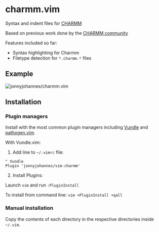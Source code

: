# charmm.vim

Syntax and indent files for [CHARMM](https://www.charmm.org/charmm/)

Based on previous work done by the [CHARMM community](https://www.charmm.org/ubbthreads/ubbthreads.php?ubb=showflat&Number=19038)

Features included so far:

* Syntax highlighting for Charmm
* Filetype detection for `*.charmm.*` files

## Example

![jonnyjohannes/charmm.vim](https://dl.dropboxusercontent.com/u/9525837/vim-charmm.png "jonnyjohannes/charmm.vim")

## Installation

### Plugin managers

Install with the most common plugin managers including [Vundle](https://github.com/VundleVim/Vundle.vim) and [pathogen.vim](https://github.com/tpope/vim-pathogen).

With Vundle.vim:

1. Add line to `~/.vimrc` file:

  ```viml
  " Vundle
  Plugin 'jonnyjohannes/vim-charmm'
  ```

2. Install Plugins:

  Launch `vim` and run `:PluginInstall`
  
  To install from command line: `vim +PluginInstall +qall`

### Manual installation

Copy the contents of each directory in the respective directories inside
`~/.vim`.
